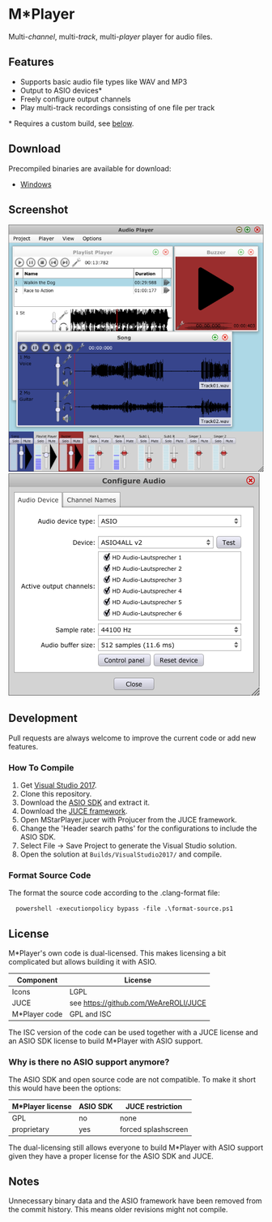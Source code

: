 # M*Player
Multi-*channel*, multi-*track*, multi-*player* player for audio files.

## Features
* Supports basic audio file types like WAV and MP3
* Output to ASIO devices\*
* Freely configure output channels
* Play multi-track recordings consisting of one file per track

\* Requires a custom build, see [below](#how-to-compile).

## Download
Precompiled binaries are available for download:
* [Windows](http://serviushack.space/MStarPlayer/MStarPlayer.zip)

## Screenshot
![Main window with players](Screenshots/MainWindow.png)
![Audio configuration dialog](Screenshots/Configure%20Audio.png)

## Development
Pull requests are always welcome to improve the current code or add new features.

### How To Compile

1. Get [Visual Studio 2017](https://www.visualstudio.com/downloads/).
2. Clone this repository.
3. Download the [ASIO SDK](https://www.steinberg.net/de/company/developer.html) and extract it.
4. Download the [JUCE framework](https://shop.juce.com/get-juce).
5. Open MStarPlayer.jucer with Projucer from the JUCE framework.
6. Change the 'Header search paths' for the configurations to include the ASIO SDK.
7. Select File -> Save Project to generate the Visual Studio solution.
8. Open the solution at `Builds/VisualStudio2017/` and compile.

### Format Source Code

The format the source code according to the .clang-format file:

      powershell -executionpolicy bypass -file .\format-source.ps1

## License

M\*Player's own code is dual-licensed. This makes licensing a bit complicated but allows building it with ASIO.

Component      | License
---------------|--------
Icons          | LGPL
JUCE           | see https://github.com/WeAreROLI/JUCE
M\*Player code | GPL and ISC

The ISC version of the code can be used together with a JUCE license and an ASIO SDK license to build M\*Player with ASIO support.


### Why is there no ASIO support anymore?

The ASIO SDK and open source code are not compatible. To make it short this would have been the options:

M\*Player license | ASIO SDK | JUCE restriction
------------------|----------|-----------------
GPL               | no       | none
proprietary       | yes      | forced splashscreen

The dual-licensing still allows everyone to build M\*Player with ASIO support given they have a proper license for the ASIO SDK and JUCE.


## Notes
Unnecessary binary data and the ASIO framework have been removed from the commit history. This means older revisions might not compile.
